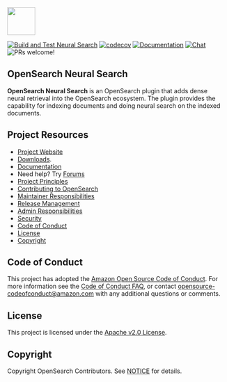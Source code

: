 <img src="https://opensearch.org/assets/img/opensearch-logo-themed.svg" height="64px">

[![Build and Test Neural Search](https://github.com/opensearch-project/neural-search/actions/workflows/CI.yml/badge.svg)](https://github.com/opensearch-project/neural-search/actions/workflows/CI.yml)
[![codecov](https://codecov.io/gh/opensearch-project/neural-search/branch/main/graph/badge.svg?token=PYQO2GW39S)](https://codecov.io/gh/opensearch-project/neural-search)
[![Documentation](https://img.shields.io/badge/doc-reference-blue)](https://opensearch.org/docs/latest/search-plugins/neural-search/)
[![Chat](https://img.shields.io/badge/chat-on%20forums-blue)](https://forum.opensearch.org)
![PRs welcome!](https://img.shields.io/badge/PRs-welcome!-success)

## OpenSearch Neural Search
**OpenSearch Neural Search** is an OpenSearch plugin that adds dense neural retrieval into the OpenSearch ecosystem.
The plugin provides the capability for indexing documents and doing neural search on the indexed documents.

## Project Resources

* [Project Website](https://opensearch.org/)
* [Downloads](https://opensearch.org/downloads.html).
* [Documentation](https://opensearch.org/docs/)
* Need help? Try [Forums](https://discuss.opendistrocommunity.dev/)
* [Project Principles](https://opensearch.org/#principles)
* [Contributing to OpenSearch](CONTRIBUTING.md)
* [Maintainer Responsibilities](MAINTAINERS.md)
* [Release Management](RELEASING.md)
* [Admin Responsibilities](ADMINS.md)
* [Security](SECURITY.md)
* [Code of Conduct](#code-of-conduct)
* [License](#license)
* [Copyright](#copyright)

## Code of Conduct

This project has adopted the [Amazon Open Source Code of Conduct](CODE_OF_CONDUCT.md). For more information see the [Code of Conduct FAQ](https://aws.github.io/code-of-conduct-faq), or contact [opensource-codeofconduct@amazon.com](mailto:opensource-codeofconduct@amazon.com) with any additional questions or comments.

## License

This project is licensed under the [Apache v2.0 License](LICENSE).

## Copyright

Copyright OpenSearch Contributors. See [NOTICE](NOTICE) for details.
